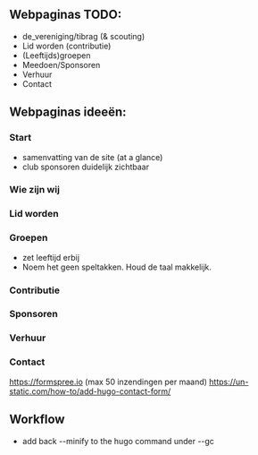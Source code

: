 ## Webpaginas TODO:

- de_vereniging/tibrag (& scouting)
- Lid worden (contributie)
- (Leeftijds)groepen
- Meedoen/Sponsoren
- Verhuur
- Contact

## Webpaginas ideeën:

### Start

- samenvatting van de site (at a glance)
- club sponsoren duidelijk zichtbaar

### Wie zijn wij

### Lid worden

### Groepen

- zet leeftijd erbij
- Noem het geen speltakken. Houd de taal makkelijk.

### Contributie

### Sponsoren

### Verhuur

### Contact

https://formspree.io (max 50 inzendingen per maand)
https://un-static.com/how-to/add-hugo-contact-form/

## Workflow

- add back --minify to the hugo command under --gc
